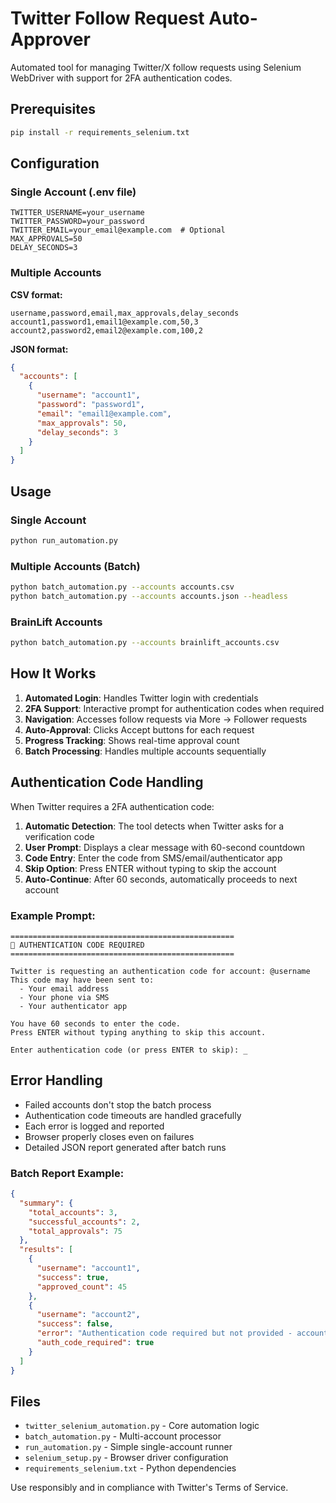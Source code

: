 # Twitter Follow Request Auto-Approver

Automated tool for managing Twitter/X follow requests using Selenium WebDriver with support for 2FA authentication codes.

## Prerequisites

```bash
pip install -r requirements_selenium.txt
```

## Configuration

### Single Account (.env file)
```env
TWITTER_USERNAME=your_username
TWITTER_PASSWORD=your_password
TWITTER_EMAIL=your_email@example.com  # Optional
MAX_APPROVALS=50
DELAY_SECONDS=3
```

### Multiple Accounts

**CSV format:**
```csv
username,password,email,max_approvals,delay_seconds
account1,password1,email1@example.com,50,3
account2,password2,email2@example.com,100,2
```

**JSON format:**
```json
{
  "accounts": [
    {
      "username": "account1",
      "password": "password1",
      "email": "email1@example.com",
      "max_approvals": 50,
      "delay_seconds": 3
    }
  ]
}
```

## Usage

### Single Account
```bash
python run_automation.py
```

### Multiple Accounts (Batch)
```bash
python batch_automation.py --accounts accounts.csv
python batch_automation.py --accounts accounts.json --headless
```

### BrainLift Accounts
```bash
python batch_automation.py --accounts brainlift_accounts.csv
```

## How It Works

1. **Automated Login**: Handles Twitter login with credentials
2. **2FA Support**: Interactive prompt for authentication codes when required
3. **Navigation**: Accesses follow requests via More → Follower requests
4. **Auto-Approval**: Clicks Accept buttons for each request
5. **Progress Tracking**: Shows real-time approval count
6. **Batch Processing**: Handles multiple accounts sequentially

## Authentication Code Handling

When Twitter requires a 2FA authentication code:

1. **Automatic Detection**: The tool detects when Twitter asks for a verification code
2. **User Prompt**: Displays a clear message with 60-second countdown
3. **Code Entry**: Enter the code from SMS/email/authenticator app
4. **Skip Option**: Press ENTER without typing to skip the account
5. **Auto-Continue**: After 60 seconds, automatically proceeds to next account

### Example Prompt:
```
==================================================
🔐 AUTHENTICATION CODE REQUIRED
==================================================

Twitter is requesting an authentication code for account: @username
This code may have been sent to:
  - Your email address
  - Your phone via SMS
  - Your authenticator app

You have 60 seconds to enter the code.
Press ENTER without typing anything to skip this account.

Enter authentication code (or press ENTER to skip): _
```

## Error Handling

- Failed accounts don't stop the batch process
- Authentication code timeouts are handled gracefully
- Each error is logged and reported
- Browser properly closes even on failures
- Detailed JSON report generated after batch runs

### Batch Report Example:
```json
{
  "summary": {
    "total_accounts": 3,
    "successful_accounts": 2,
    "total_approvals": 75
  },
  "results": [
    {
      "username": "account1",
      "success": true,
      "approved_count": 45
    },
    {
      "username": "account2",
      "success": false,
      "error": "Authentication code required but not provided - account skipped",
      "auth_code_required": true
    }
  ]
}
```

## Files

- `twitter_selenium_automation.py` - Core automation logic
- `batch_automation.py` - Multi-account processor
- `run_automation.py` - Simple single-account runner
- `selenium_setup.py` - Browser driver configuration
- `requirements_selenium.txt` - Python dependencies

Use responsibly and in compliance with Twitter's Terms of Service.